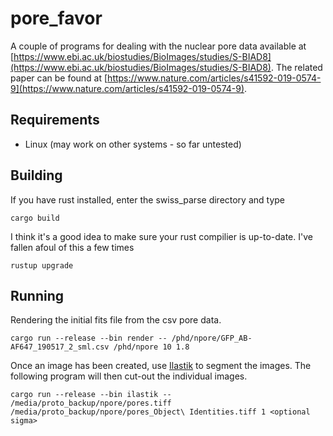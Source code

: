 # pore_favor

A couple of programs for dealing with the nuclear pore data available at [https://www.ebi.ac.uk/biostudies/BioImages/studies/S-BIAD8](https://www.ebi.ac.uk/biostudies/BioImages/studies/S-BIAD8). The related paper can be found at [https://www.nature.com/articles/s41592-019-0574-9](https://www.nature.com/articles/s41592-019-0574-9).

## Requirements

* Linux (may work on other systems - so far untested)

## Building

If you have rust installed, enter the swiss_parse directory and type

    cargo build

I think it's a good idea to make sure your rust compilier is up-to-date. I've fallen afoul of this a few times

    rustup upgrade

## Running

Rendering the initial fits file from the csv pore data.

    cargo run --release --bin render -- /phd/npore/GFP_AB-AF647_190517_2_sml.csv /phd/npore 10 1.8

Once an image has been created, use [Ilastik](https://www.ilastik.org/) to segment the images. The following program will then cut-out the individual images.

    cargo run --release --bin ilastik -- /media/proto_backup/npore/pores.tiff /media/proto_backup/npore/pores_Object\ Identities.tiff 1 <optional sigma>